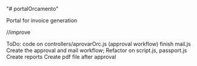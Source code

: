 "# portalOrcamento" 

Portal for invoice generation

//improve


ToDo:
code on controllers/aprovarOrc.js (approval workflow)
finish mail.js
Create the approval and mail  workflow;
Refactor on script.js, passport.js
Create reports
Create pdf file after approval